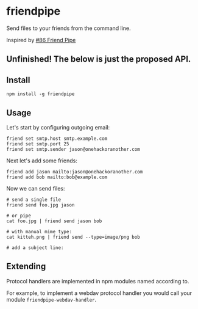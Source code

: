 # friendpipe

Send files to your friends from the command line.

Inspired by [#86 Friend Pipe](https://github.com/samsquire/ideas#86-friend-pipe)

## Unfinished! The below is just the proposed API.

## Install

    npm install -g friendpipe

## Usage

Let's start by configuring outgoing email:

    friend set smtp.host smtp.example.com
    friend set smtp.port 25
    friend set smtp.sender jason@onehackoranother.com

Next let's add some friends:

    friend add jason mailto:jason@onehackoranother.com
    friend add bob mailto:bob@example.com
    
Now we can send files:

    # send a single file
    friend send foo.jpg jason
    
    # or pipe
    cat foo.jpg | friend send jason bob
    
    # with manual mime type:
    cat kitteh.png | friend send --type=image/png bob
    
    # add a subject line:
    
## Extending

Protocol handlers are implemented in npm modules named according to.

For example, to implement a webdav protocol handler you would call your module `friendpipe-webdav-handler`.